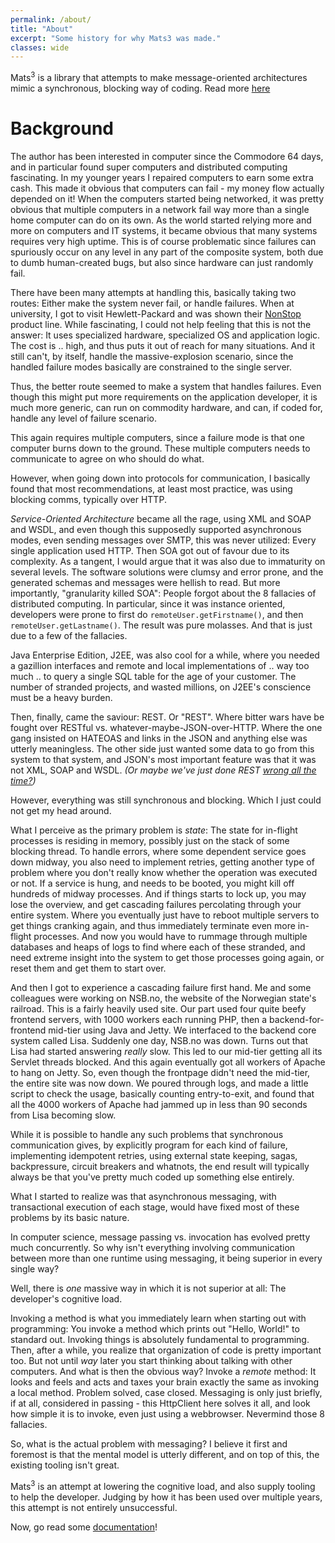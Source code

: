 ```yaml
---
permalink: /about/
title: "About"
excerpt: "Some history for why Mats3 was made."
classes: wide
---
```


Mats<sup>3</sup> is a library that attempts to make message-oriented architectures mimic a synchronous, blocking way of
coding. Read more [here](/docs/message-oriented-rpc/)

# Background

The author has been interested in computer since the Commodore 64 days, and in particular found super computers and
distributed computing fascinating. In my younger years I repaired computers to earn some extra cash. This made it
obvious that computers can fail - my money flow actually depended on it! When the computers started being networked, it
was pretty obvious that multiple computers in a network fail way more than a single home computer can do on its own. As
the world started relying more and more on computers and IT systems, it became obvious that many systems requires very
high uptime. This is of course problematic since failures can spuriously occur on any level in any part of the composite
system, both due to dumb human-created bugs, but also since hardware can just randomly fail.

There have been many attempts at handling this, basically taking two routes: Either make the system never fail, or
handle failures. When at university, I got to visit Hewlett-Packard and was shown their
[NonStop](https://en.wikipedia.org/wiki/NonStop_(server_computers)) product line. While fascinating, I could not help
feeling that this is not the answer: It uses specialized hardware, specialized OS and application logic. The cost is ..
high, and thus puts it out of reach for many situations. And it still can't, by itself, handle the massive-explosion
scenario, since the handled failure modes basically are constrained to the single server.

Thus, the better route seemed to make a system that handles failures. Even though this might put more requirements on
the application developer, it is much more generic, can run on commodity hardware, and can, if coded for, handle any
level of failure scenario.

This again requires multiple computers, since a failure mode is that one computer burns down to the ground. These
multiple computers needs to communicate to agree on who should do what.

However, when going down into protocols for communication, I basically found that most recommendations, at least most
practice, was using blocking comms, typically over HTTP.

_Service-Oriented Architecture_ became all the rage, using XML and SOAP and WSDL, and even though this supposedly
supported asynchronous modes, even sending messages over SMTP, this was never utilized: Every single application used
HTTP. Then SOA got out of favour due to its complexity. As a tangent, I would argue that it was also due to immaturity
on several levels. The software solutions were clumsy and error prone, and the generated schemas and messages were
hellish to read. But more importantly, "granularity killed SOA": People forgot about the 8 fallacies of distributed
computing. In particular, since it was instance oriented, developers were prone to first do `remoteUser.getFirstname()`,
and then `remoteUser.getLastname()`. The result was pure molasses. And that is just due to a few of the fallacies.

Java Enterprise Edition, J2EE, was also cool for a while, where you needed a gazillion interfaces and remote and local
implementations of .. way too much .. to query a single SQL table for the age of your customer. The number of stranded
projects, and wasted millions, on J2EE's conscience must be a heavy burden.

Then, finally, came the saviour: REST. Or "REST". Where bitter wars have be fought over RESTful vs.
whatever-maybe-JSON-over-HTTP. Where the one gang insisted on HATEOAS and links in the JSON and anything else was
utterly meaningless. The other side just wanted some data to go from this system to that system, and JSON's most
important feature was that it was not XML, SOAP and WSDL. _(Or maybe we've just done
REST [wrong all the time?](https://htmx.org/essays/how-did-rest-come-to-mean-the-opposite-of-rest/))_

However, everything was still synchronous and blocking. Which I just could not get my head around.

What I perceive as the primary problem is _state_: The state for in-flight processes is residing in memory, possibly
just on the stack of some blocking thread. To handle errors, where some dependent service goes down midway, you also
need to implement retries, getting another type of problem where you don't really know whether the operation was
executed or not. If a service is hung, and needs to be booted, you might kill off hundreds of midway processes. And if
things starts to lock up, you may lose the overview, and get cascading failures percolating through your entire system.
Where you eventually just have to reboot multiple servers to get things cranking again, and thus immediately terminate
even more in-flight processes. And now you would have to rummage through multiple databases and heaps of logs to find
where each of these stranded, and need extreme insight into the system to get those processes going again, or reset them
and get them to start over.

And then I got to experience a cascading failure first hand. Me and some colleagues were working on NSB.no, the website
of the Norwegian state's railroad. This is a fairly heavily used site. Our part used four quite beefy frontend servers,
with 1000 workers each running PHP, then a backend-for-frontend mid-tier using Java and Jetty. We interfaced to the
backend core system called Lisa. Suddenly one day, NSB.no was down. Turns out that Lisa had started answering _really_
slow. This led to our mid-tier getting all its Servlet threads blocked. And this again eventually got all workers of
Apache to hang on Jetty. So, even though the frontpage didn't need the mid-tier, the entire site was now down. We poured
through logs, and made a little script to check the usage, basically counting entry-to-exit, and found that all the 4000
workers of Apache had jammed up in less than 90 seconds from Lisa becoming slow.

While it is possible to handle any such problems that synchronous communication gives, by explicitly program for each
kind of failure, implementing idempotent retries, using external state keeping, sagas, backpressure, circuit breakers
and whatnots, the end result will typically always be that you've pretty much coded up something else entirely.

What I started to realize was that asynchronous messaging, with transactional execution of each stage, would have fixed
most of these problems by its basic nature.

In computer science, message passing vs. invocation has evolved pretty much concurrently. So why isn't everything
involving communication between more than one runtime using messaging, it being superior in every single way?

Well, there is _one_ massive way in which it is not superior at all: The developer's cognitive load.

Invoking a method is what you immediately learn when starting out with programming: You invoke a method which prints
out "Hello, World!" to standard out. Invoking things is absolutely fundamental to programming. Then, after a while, you
realize that organization of code is pretty important too. But not until _way_ later you start thinking about talking
with other computers. And what is then the obvious way? Invoke a _remote_ method: It looks and feels and acts and taxes
your brain exactly the same as invoking a local method. Problem solved, case closed. Messaging is only just briefly, if
at all, considered in passing - this HttpClient here solves it all, and look how simple it is to invoke, even just using
a webbrowser. Nevermind those 8 fallacies.

So, what is the actual problem with messaging? I believe it first and foremost is that the mental model is utterly
different, and on top of this, the existing tooling isn't great.

Mats<sup>3</sup> is an attempt at lowering the cognitive load, and also supply tooling to help the developer. Judging by
how it has been used over multiple years, this attempt is not entirely unsuccessful.

Now, go read some [documentation](/docs/)!